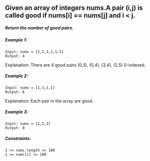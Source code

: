 ## Given an array of integers nums.A pair (i,j) is called good if nums[i] == nums[j] and i < j.
##### Return the number of good pairs.

 

##### Example 1:
```
Input: nums = [1,2,3,1,1,3]
Output: 4
```
Explanation: There are 4 good pairs (0,3), (0,4), (3,4), (2,5) 0-indexed.
##### Example 2:
```
Input: nums = [1,1,1,1]
Output: 6
```
Explanation: Each pair in the array are good.
##### Example 3:
```
Input: nums = [1,2,3]
Output: 0
 ```

##### Constraints:
```
1 <= nums.length <= 100
1 <= nums[i] <= 100
```

